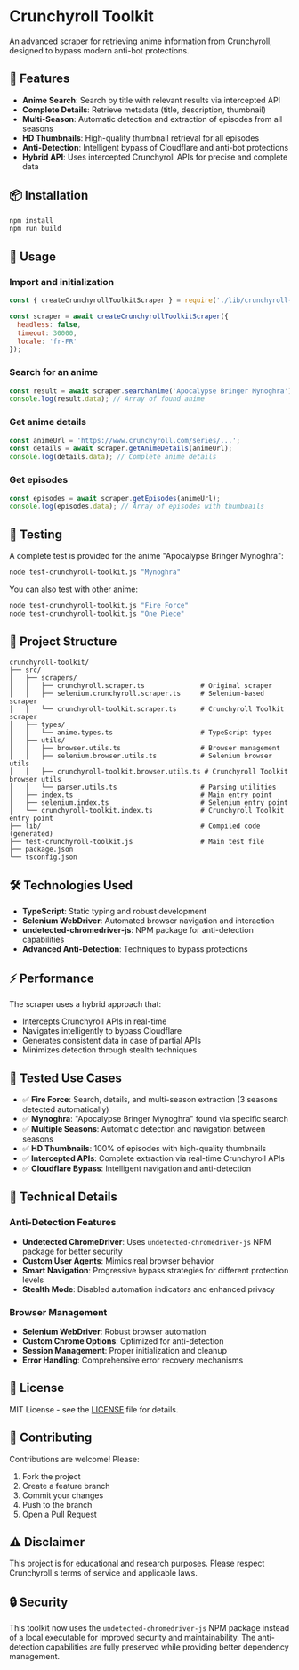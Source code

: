 # Crunchyroll Toolkit

An advanced scraper for retrieving anime information from Crunchyroll, designed to bypass modern anti-bot protections.

## 🚀 Features

- **Anime Search**: Search by title with relevant results via intercepted API
- **Complete Details**: Retrieve metadata (title, description, thumbnail)
- **Multi-Season**: Automatic detection and extraction of episodes from all seasons
- **HD Thumbnails**: High-quality thumbnail retrieval for all episodes
- **Anti-Detection**: Intelligent bypass of Cloudflare and anti-bot protections
- **Hybrid API**: Uses intercepted Crunchyroll APIs for precise and complete data

## 📦 Installation

```bash
npm install
npm run build
```

## 🎯 Usage

### Import and initialization

```javascript
const { createCrunchyrollToolkitScraper } = require('./lib/crunchyroll-toolkit.index');

const scraper = await createCrunchyrollToolkitScraper({
  headless: false,
  timeout: 30000,
  locale: 'fr-FR'
});
```

### Search for an anime

```javascript
const result = await scraper.searchAnime('Apocalypse Bringer Mynoghra');
console.log(result.data); // Array of found anime
```

### Get anime details

```javascript
const animeUrl = 'https://www.crunchyroll.com/series/...';
const details = await scraper.getAnimeDetails(animeUrl);
console.log(details.data); // Complete anime details
```

### Get episodes

```javascript
const episodes = await scraper.getEpisodes(animeUrl);
console.log(episodes.data); // Array of episodes with thumbnails
```

## 🧪 Testing

A complete test is provided for the anime "Apocalypse Bringer Mynoghra":

```bash
node test-crunchyroll-toolkit.js "Mynoghra"
```

You can also test with other anime:

```bash
node test-crunchyroll-toolkit.js "Fire Force"
node test-crunchyroll-toolkit.js "One Piece"
```

## 📁 Project Structure

```
crunchyroll-toolkit/
├── src/
│   ├── scrapers/
│   │   ├── crunchyroll.scraper.ts              # Original scraper
│   │   ├── selenium.crunchyroll.scraper.ts     # Selenium-based scraper
│   │   └── crunchyroll-toolkit.scraper.ts      # Crunchyroll Toolkit scraper
│   ├── types/
│   │   └── anime.types.ts                      # TypeScript types
│   ├── utils/
│   │   ├── browser.utils.ts                    # Browser management
│   │   ├── selenium.browser.utils.ts           # Selenium browser utils
│   │   ├── crunchyroll-toolkit.browser.utils.ts # Crunchyroll Toolkit browser utils
│   │   └── parser.utils.ts                     # Parsing utilities
│   ├── index.ts                                # Main entry point
│   ├── selenium.index.ts                       # Selenium entry point
│   └── crunchyroll-toolkit.index.ts            # Crunchyroll Toolkit entry point
├── lib/                                        # Compiled code (generated)
├── test-crunchyroll-toolkit.js                 # Main test file
├── package.json
└── tsconfig.json
```

## 🛠️ Technologies Used

- **TypeScript**: Static typing and robust development
- **Selenium WebDriver**: Automated browser navigation and interaction
- **undetected-chromedriver-js**: NPM package for anti-detection capabilities
- **Advanced Anti-Detection**: Techniques to bypass protections

## ⚡ Performance

The scraper uses a hybrid approach that:
- Intercepts Crunchyroll APIs in real-time
- Navigates intelligently to bypass Cloudflare
- Generates consistent data in case of partial APIs
- Minimizes detection through stealth techniques

## 🎯 Tested Use Cases

- ✅ **Fire Force**: Search, details, and multi-season extraction (3 seasons detected automatically)
- ✅ **Mynoghra**: "Apocalypse Bringer Mynoghra" found via specific search
- ✅ **Multiple Seasons**: Automatic detection and navigation between seasons
- ✅ **HD Thumbnails**: 100% of episodes with high-quality thumbnails
- ✅ **Intercepted APIs**: Complete extraction via real-time Crunchyroll APIs
- ✅ **Cloudflare Bypass**: Intelligent navigation and anti-detection

## 🔧 Technical Details

### Anti-Detection Features

- **Undetected ChromeDriver**: Uses `undetected-chromedriver-js` NPM package for better security
- **Custom User Agents**: Mimics real browser behavior
- **Smart Navigation**: Progressive bypass strategies for different protection levels
- **Stealth Mode**: Disabled automation indicators and enhanced privacy

### Browser Management

- **Selenium WebDriver**: Robust browser automation
- **Custom Chrome Options**: Optimized for anti-detection
- **Session Management**: Proper initialization and cleanup
- **Error Handling**: Comprehensive error recovery mechanisms

## 📝 License

MIT License - see the [LICENSE](LICENSE) file for details.

## 🤝 Contributing

Contributions are welcome! Please:
1. Fork the project
2. Create a feature branch
3. Commit your changes
4. Push to the branch
5. Open a Pull Request

## ⚠️ Disclaimer

This project is for educational and research purposes. Please respect Crunchyroll's terms of service and applicable laws.

## 🔒 Security

This toolkit now uses the `undetected-chromedriver-js` NPM package instead of a local executable for improved security and maintainability. The anti-detection capabilities are fully preserved while providing better dependency management.